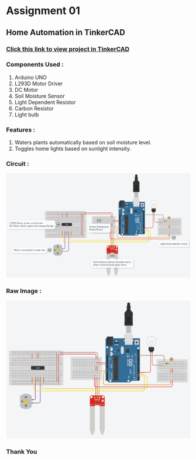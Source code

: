 # Assignment 01

## Home Automation in TinkerCAD

### [Click this link to view project in TinkerCAD](https://www.tinkercad.com/things/7znFkm7BxNY?sharecode=3Sj0NNPE3eGHWVqjqUU8dT2SPjxrkFNjiLX1PKpSKOc)

### Components Used :
1. Arduino UNO
1. L293D Motor Driver
1. DC Motor
1. Soil Moisture Sensor
1. Light Dependent Resistor
1. Carbon Resistor
1. Light bulb

### Features :
1. Waters plants automatically based on soil moisture level.
1. Toggles home lights based on sunlight intensity.

### Circuit :
![Data Image](./Images/data.png)

### Raw Image :
![Raw Image](./Images/raw.png)

### Thank You